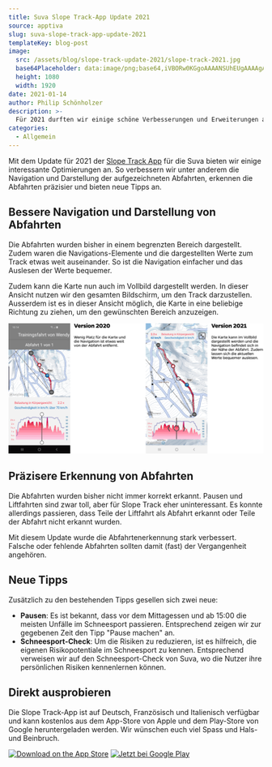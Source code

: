 ```yaml
---
title: Suva Slope Track-App Update 2021
source: apptiva
slug: suva-slope-track-app-update-2021
templateKey: blog-post
image:
  src: /assets/blog/slope-track-update-2021/slope-track-2021.jpg
  base64Placeholder: data:image/png;base64,iVBORw0KGgoAAAANSUhEUgAAAAgAAAAFCAIAAAD38zoCAAAACXBIWXMAAAsTAAALEwEAmpwYAAAAiElEQVR4nAF9AIL/AKOquKqvvLe9x8fM2IKHkgMJFcrP1+zw+ACfpLOlrLudo66FipGRlJsxNTs3OkH4+/8Ao6e2h4mVgHiAoKCnkpOYSlRadXqE7/P7AKGntoCFjpSBiV9fZ1FXYZmfq9bc59vf6QCjp7aIjZk6PkdaYnKVn62fqbafqbbM0t2sk0fOatzIdwAAAABJRU5ErkJggg==
  height: 1080
  width: 1920
date: 2021-01-14
author: Philip Schönholzer
description: >-
  Für 2021 durften wir einige schöne Verbesserungen und Erweiterungen an der Slope Track App von Suva vornehmen.
categories:
  - Allgemein
---
```


Mit dem Update für 2021 der [Slope Track App](/suva-slope-track-app/) für die Suva bieten wir einige interessante Optimierungen an. So verbessern wir unter anderem die Navigation und Darstellung der aufgezeichneten Abfahrten, erkennen die Abfahrten präzisier und bieten neue Tipps an.

## Bessere Navigation und Darstellung von Abfahrten

Die Abfahrten wurden bisher in einem begrenzten Bereich dargestellt. Zudem waren die Navigations-Elemente und die dargestellten Werte zum Track etwas weit auseinander. So ist die Navigation einfacher und das Auslesen der Werte bequemer.

Zudem kann die Karte nun auch im Vollbild dargestellt werden. In dieser Ansicht nutzen wir den gesamten Bildschirm, um den Track darzustellen. Ausserdem ist es in dieser Ansicht möglich, die Karte in eine beliebige Richtung zu ziehen, um den gewünschten Bereich anzuzeigen.

![Vergleich der Abfahrtendarstellung zwischen der Version 2020 und 2021](vergleich-kartendarstellung.png)

## Präzisere Erkennung von Abfahrten

Die Abfahrten wurden bisher nicht immer korrekt erkannt. Pausen und Liftfahrten sind zwar toll, aber für Slope Track eher uninteressant. Es konnte allerdings passieren, dass Teile der Liftfahrt als Abfahrt erkannt oder Teile der Abfahrt nicht erkannt wurden.

Mit diesem Update wurde die Abfahrtenerkennung stark verbessert. Falsche oder fehlende Abfahrten sollten damit (fast) der Vergangenheit angehören.

## Neue Tipps

Zusätzlich zu den bestehenden Tipps gesellen sich zwei neue:

- **Pausen**: Es ist bekannt, dass vor dem Mittagessen und ab 15:00 die meisten Unfälle im Schneesport passieren. Entsprechend zeigen wir zur gegebenen Zeit den Tipp "Pause machen" an.
- **Schneesport-Check**: Um die Risiken zu reduzieren, ist es hilfreich, die eigenen Risikopotentiale im Schneesport zu kennen. Entsprechend verweisen wir auf den Schneesport-Check von Suva, wo die Nutzer ihre persönlichen Risiken kennenlernen können.

## Direkt ausprobieren

Die Slope Track-App ist auf Deutsch, Französisch und Italienisch verfügbar und kann kostenlos aus dem App-Store von Apple und dem Play-Store von Google heruntergeladen werden. Wir wünschen euch viel Spass und Hals- und Beinbruch.

<div className="flex items-center gap-4">
<a className="basis-44" href="https://apps.apple.com/ch/app/slope-track/id405253094"><img className="w-full" src="https://tools.applemediaservices.com/api/badges/download-on-the-app-store/black/de-de?size=250x83&amp;releaseDate=1292803200" alt="Download on the App Store" /></a>
<a className="basis-48" href='https://play.google.com/store/apps/details?id=ch.suva.slopetrack.beta&pcampaignid=MKT-Other-global-all-co-prtnr-py-PartBadge-Mar2515-1' target="_new" rel="nofollow noopener noreferrer" ><img alt='Jetzt bei Google Play' src='https://play.google.com/intl/en_us/badges/images/generic/de_badge_web_generic.png'/></a>
</div>
